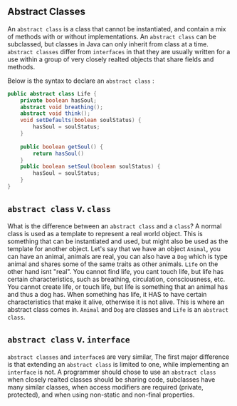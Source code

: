 ## Abstract Classes

An `abstract class` is a class that cannot be instantiated, and contain a mix of methods with or without implementations. An `abstract class` can be subclassed, but classes in Java can only inherit from class at a time. `abstract classes` differ from `interfaces` in that they are usually written for a use within a group of very closely realted objects that share fields and methods. 

Below is the syntax to declare an `abstract class` : 

```java
public abstract class Life {
    private boolean hasSoul;
    abstract void breathing();
    abstract void think();
    void setDefaults(boolean soulStatus) {
        hasSoul = soulStatus;
    }
    
    public boolean getSoul() {
        return hasSoul()
    }
    public boolean setSoul(boolean soulStatus) {
        hasSoul = soulStatus;
    }
}
```

## `abstract class` v. `class`

What is the difference between an `abstract class` and a `class`? A normal class is used as a template to represent a real world object. This is something that can be instantiated and used, but might also be used as the template for another object. Let's say that we have an object `Animal`, you can have an animal, animals are real, you can also have a `Dog` which is type animal and shares some of the same traits as other animals. `Life` on the other hand isnt "real". You cannot find life, you cant touch life, but life has certain characteristics, such as breathing, circulation, consciousness, etc.  You cannot create life, or touch life, but life is something that an animal has and thus a dog has. When something has life, it HAS to have certain characteristics that make it alive, otherwise it is not alive. This is where an abstract class comes in. `Animal` and `Dog` are classes and `Life` is an `abstract class`. 

## `abstract class` v. `interface`

`abstract classes` and `interface`s are very similar, The first major difference is that extending an `abstract class` is limited to one, while implementing an `interface` is not. A programmer should chose to use an `abstract class` when closely realted classes should be sharing code, subclasses have many similar classes, when access modifiers are required (private, protected), and when using non-static and non-final properties. 
